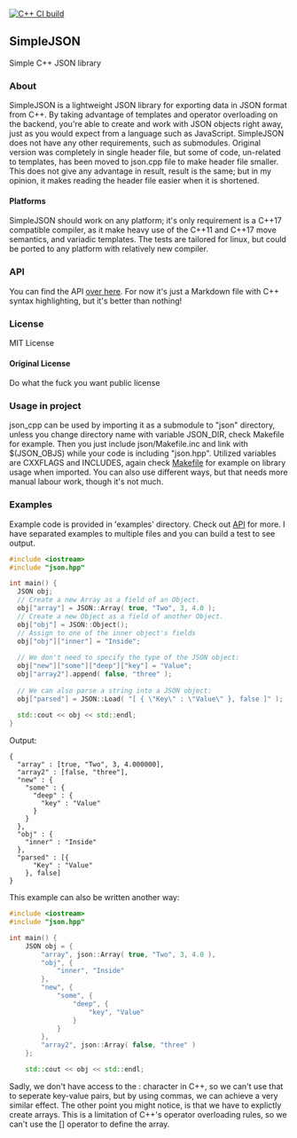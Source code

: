 [![C++ CI build](https://github.com/oskarirauta/json_cpp/actions/workflows/build.yml/badge.svg)](https://github.com/oskarirauta/json_cpp/actions/workflows/build.yml)

## SimpleJSON
Simple C++ JSON library

### About
SimpleJSON is a lightweight JSON library for exporting data in JSON format from C++.
By taking advantage of templates and operator overloading on the backend, you're able to create and work with JSON objects right away, just as you would
expect from a language such as JavaScript. 
SimpleJSON does not have any other requirements, such as submodules. Original version was completely in single header
file, but some of code, un-related to templates, has been moved to json.cpp file to make header file smaller. This does
not give any advantage in result, result is the same; but in my opinion, it makes reading the header file easier when it is shortened.

#### Platforms
SimpleJSON should work on any platform; it's only requirement is a C++17 compatible compiler, as it make heavy use of the C++11 and C++17
move semantics, and variadic templates. The tests are tailored for linux, but could be ported to any platform with relatively new compiler.

### API
You can find the API [over here](API.md). For now it's just a Markdown file with C++ syntax highlighting, but it's better than nothing!

### License
MIT License

#### Original License
Do what the fuck you want public license 

### Usage in project
json_cpp can be used by importing it as a submodule to "json" directory, unless you change
directory name with variable JSON_DIR, check Makefile for example.
Then you just include json/Makefile.inc and link with $(JSON_OBJS) while your code
is including "json.hpp". Utilized variables are CXXFLAGS and INCLUDES, again check
[Makefile](Makefile) for example on library usage when imported.
You can also use different ways, but that needs more manual labour work, though
it's not much.

### Examples
Example code is provided in 'examples' directory. Check out [API](API.md) for more.
I have separated examples to multiple files and you can build a test to see output.

```cpp
#include <iostream>
#include "json.hpp"

int main() {
  JSON obj;
  // Create a new Array as a field of an Object.
  obj["array"] = JSON::Array( true, "Two", 3, 4.0 );
  // Create a new Object as a field of another Object.
  obj["obj"] = JSON::Object();
  // Assign to one of the inner object's fields
  obj["obj"]["inner"] = "Inside";
  
  // We don't need to specify the type of the JSON object:
  obj["new"]["some"]["deep"]["key"] = "Value";
  obj["array2"].append( false, "three" );
  
  // We can also parse a string into a JSON object:
  obj["parsed"] = JSON::Load( "[ { \"Key\" : \"Value\" }, false ]" );
  
  std::cout << obj << std::endl;
}
```

Output:
``` 
{
  "array" : [true, "Two", 3, 4.000000],
  "array2" : [false, "three"],
  "new" : {
    "some" : {
      "deep" : {
        "key" : "Value"
      }
    }
  },
  "obj" : {
    "inner" : "Inside"
  },
  "parsed" : [{
      "Key" : "Value"
    }, false]
}
```

This example can also be written another way:
```cpp
#include <iostream>
#include "json.hpp"

int main() {
    JSON obj = {
        "array", json::Array( true, "Two", 3, 4.0 ),
        "obj", {
            "inner", "Inside"
        },
        "new", { 
            "some", { 
                "deep", { 
                    "key", "Value" 
                } 
            } 
        },
        "array2", json::Array( false, "three" )
    };

    std::cout << obj << std::endl;
```

Sadly, we don't have access to the : character in C++, so we can't use that to seperate key-value pairs, but by using commas,
we can achieve a very similar effect. The other point you might notice, is that we have to explictly create arrays.
This is a limitation of C++'s operator overloading rules, so we can't use the [] operator to define the array.

